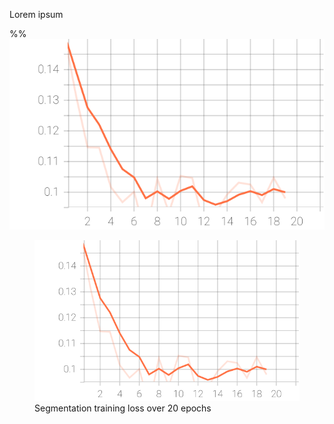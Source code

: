 Lorem ipsum

%%![Alt text](./Segmentation_train_loss.svg)

<figure>
<img 
src="./Segmentation_train_loss.svg"
alt="Segmentation training loss"
width="500">
<figcaption>Segmentation training loss over 20 epochs</figcaption>
</figure>

